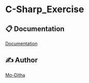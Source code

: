 # C-Sharp_Exercise

## 📋 Documentation

[Documentation](https://github.com/Mo-Ditha/C-Sharp_Exercise/tree/main/Exercises)

## ✍ Author

[Mo-Ditha](https://github.com/Mo-Ditha)
